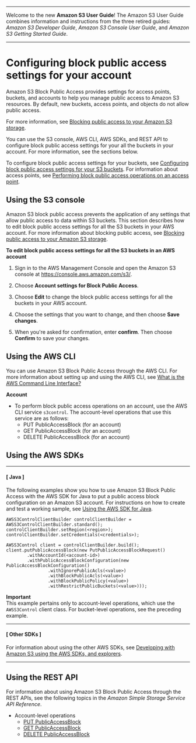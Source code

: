 --------

Welcome to the new **Amazon S3 User Guide**\! The Amazon S3 User Guide combines information and instructions from the three retired guides: *Amazon S3 Developer Guide*, *Amazon S3 Console User Guide*, and *Amazon S3 Getting Started Guide*\.

--------

# Configuring block public access settings for your account<a name="configuring-block-public-access-account"></a>

Amazon S3 Block Public Access provides settings for access points, buckets, and accounts to help you manage public access to Amazon S3 resources\. By default, new buckets, access points, and objects do not allow public access\.

For more information, see [Blocking public access to your Amazon S3 storage](access-control-block-public-access.md)\.

You can use the S3 console, AWS CLI, AWS SDKs, and REST API to configure block public access settings for your all the buckets in your account\. For more information, see the sections below\.

To configure block public access settings for your buckets, see [Configuring block public access settings for your S3 buckets](configuring-block-public-access-bucket.md)\. For information about access points, see [Performing block public access operations on an access point](access-control-block-public-access.md#access-control-block-public-access-examples-access-point)\.

## Using the S3 console<a name="block-public-access-account"></a>

Amazon S3 block public access prevents the application of any settings that allow public access to data within S3 buckets\. This section describes how to edit block public access settings for all the S3 buckets in your AWS account\. For more information about blocking public access, see [Blocking public access to your Amazon S3 storage](access-control-block-public-access.md)\.

**To edit block public access settings for all the S3 buckets in an AWS account**

1. Sign in to the AWS Management Console and open the Amazon S3 console at [https://console\.aws\.amazon\.com/s3/](https://console.aws.amazon.com/s3/)\.

1. Choose **Account settings for Block Public Access**\.

1. Choose **Edit** to change the block public access settings for all the buckets in your AWS account\.

1. Choose the settings that you want to change, and then choose **Save changes**\.

1. When you're asked for confirmation, enter **confirm**\. Then choose **Confirm** to save your changes\.

## Using the AWS CLI<a name="access-control-block-public-access-examples-cli"></a>

You can use Amazon S3 Block Public Access through the AWS CLI\. For more information about setting up and using the AWS CLI, see [What is the AWS Command Line Interface?](https://docs.aws.amazon.com/cli/latest/userguide/cli-chap-welcome.html)

**Account**
+ To perform block public access operations on an account, use the AWS CLI service `s3control`\. The account\-level operations that use this service are as follows:
  + PUT PublicAccessBlock \(for an account\)
  + GET PublicAccessBlock \(for an account\)
  + DELETE PublicAccessBlock \(for an account\)

## Using the AWS SDKs<a name="access-control-block-public-access-examples-sdk"></a>

------
#### [ Java ]

The following examples show you how to use Amazon S3 Block Public Access with the AWS SDK for Java to put a public access block configuration on an Amazon S3 account\. For instructions on how to create and test a working sample, see [Using the AWS SDK for Java](UsingTheMPJavaAPI.md)\.

```
AWSS3ControlClientBuilder controlClientBuilder = AWSS3ControlClientBuilder.standard();
controlClientBuilder.setRegion(<region>);
controlClientBuilder.setCredentials(<credentials>);
					
AWSS3Control client = controlClientBuilder.build();
client.putPublicAccessBlock(new PutPublicAccessBlockRequest()
		.withAccountId(<account-id>)
		.withPublicAccessBlockConfiguration(new PublicAccessBlockConfiguration()
				.withIgnorePublicAcls(<value>)
				.withBlockPublicAcls(<value>)
				.withBlockPublicPolicy(<value>)
				.withRestrictPublicBuckets(<value>)));
```

**Important**  
This example pertains only to account\-level operations, which use the `AWSS3Control` client class\. For bucket\-level operations, see the preceding example\.

------
#### [ Other SDKs ]

For information about using the other AWS SDKs, see [Developing with Amazon S3 using the AWS SDKs, and explorers](UsingAWSSDK.md)\.

------

## Using the REST API<a name="access-control-block-public-access-examples-api"></a>

For information about using Amazon S3 Block Public Access through the REST APIs, see the following topics in the *Amazon Simple Storage Service API Reference*\.
+ Account\-level operations
  + [PUT PublicAccessBlock](https://docs.aws.amazon.com/AmazonS3/latest/API/RESTAccountPUTPublicAccessBlock.html)
  + [GET PublicAccessBlock](https://docs.aws.amazon.com/AmazonS3/latest/API/RESTAccountGETPublicAccessBlock.html)
  + [DELETE PublicAccessBlock](https://docs.aws.amazon.com/AmazonS3/latest/API/RESTAccountDELETEPublicAccessBlock.html)
